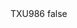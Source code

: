 <?xml version="1.0" encoding="UTF-8"?>
<CustomMetadata xmlns="http://soap.sforce.com/2006/04/metadata">
    <label>TXU986</label>
    <protected>false</protected>
</CustomMetadata>
